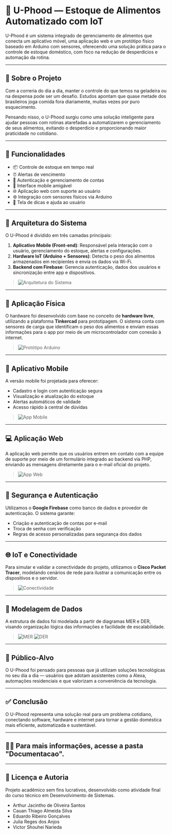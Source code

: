 # 🥦 U-Phood — Estoque de Alimentos Automatizado com IoT

U-Phood é um sistema integrado de gerenciamento de alimentos que conecta um aplicativo móvel, uma aplicação web e um protótipo físico baseado em Arduino com sensores, oferecendo uma solução prática para o controle de estoque doméstico, com foco na redução de desperdícios e automação da rotina.

---

## 📖 Sobre o Projeto

Com a correria do dia a dia, manter o controle do que temos na geladeira ou na despensa pode ser um desafio. Estudos apontam que quase metade dos brasileiros joga comida fora diariamente, muitas vezes por puro esquecimento.

Pensando nisso, o U-Phood surgiu como uma solução inteligente para ajudar pessoas com rotinas atarefadas a automatizarem o gerenciamento de seus alimentos, evitando o desperdício e proporcionando maior praticidade no cotidiano.

---

## 🎯 Funcionalidades

- 📦 Controle de estoque em tempo real
- ⏰ Alertas de vencimento
- 🔐 Autenticação e gerenciamento de contas
- 📱 Interface mobile amigável
- 🌐 Aplicação web com suporte ao usuário
- ⚙️ Integração com sensores físicos via Arduino
- 🧠 Tela de dicas e ajuda ao usuário

---

## 🧩 Arquitetura do Sistema

O U-Phood é dividido em três camadas principais:

1. **Aplicativo Mobile (Front-end)**: Responsável pela interação com o usuário, gerenciamento do estoque, alertas e configurações.
2. **Hardware IoT (Arduino + Sensores)**: Detecta o peso dos alimentos armazenados em recipientes e envia os dados via Wi-Fi.
3. **Backend com Firebase**: Gerencia autenticação, dados dos usuários e sincronização entre app e dispositivos.
  
> ![Arquitetura do Sistema](Images/prototipofinal.png)

---

## 🔌 Aplicação Física

O hardware foi desenvolvido com base no conceito de **hardware livre**, utilizando a plataforma **Tinkercad** para prototipagem. O sistema conta com sensores de carga que identificam o peso dos alimentos e enviam essas informações para o app por meio de um microcontrolador com conexão à internet.

> ![Protótipo Arduino](Images/prototipoarduino.png)

---

## 📱 Aplicativo Mobile

A versão mobile foi projetada para oferecer:

- Cadastro e login com autenticação segura
- Visualização e atualização do estoque
- Alertas automáticos de validade
- Acesso rápido à central de dúvidas
 
> ![App Mobile](Images/apptelasiniciais.png)

---

## 💻 Aplicação Web

A aplicação web permite que os usuários entrem em contato com a equipe de suporte por meio de um formulário integrado ao backend via PHP, enviando as mensagens diretamente para o e-mail oficial do projeto.
 
> ![App Web](Images/fotosweb.png)

---

## 🔐 Segurança e Autenticação

Utilizamos o **Google Firebase** como banco de dados e provedor de autenticação. O sistema garante:

- Criação e autenticação de contas por e-mail
- Troca de senha com verificação
- Regras de acesso personalizadas para segurança dos dados

---

## 🌐 IoT e Conectividade

Para simular e validar a conectividade do projeto, utilizamos o **Cisco Packet Tracer**, modelando cenários de rede para ilustrar a comunicação entre os dispositivos e o servidor.

> ![Conectividade](Images/conexoespackettracer.png)

---

## 🧮 Modelagem de Dados

A estrutura de dados foi modelada a partir de diagramas MER e DER, visando organização lógica das informações e facilidade de escalabilidade.
 
> ![MER](Images/mer.png)
> ![DER](Images/der.png)

---

## 👥 Público-Alvo

O U-Phood foi pensado para pessoas que já utilizam soluções tecnológicas no seu dia a dia — usuários que adotam assistentes como a Alexa, automações residenciais e que valorizam a conveniência da tecnologia.

---

## ✅ Conclusão

O U-Phood representa uma solução real para um problema cotidiano, conectando software, hardware e internet para tornar a gestão doméstica mais eficiente, automatizada e sustentável.

---

## 👨‍💻 Para mais informações, acesse a pasta "Documentacao".

---

## 📄 Licença e Autoria

Projeto acadêmico sem fins lucrativos, desenvolvido como atividade final do curso técnico em Desenvolvimento de Sistemas.

* Arthur Jacintho de Oliveira Santos<br>
* Cauan Thiago Almeida Silva<br>
* Eduardo Ribeiro Gonçalves<br>
* Julia Reges dos Anjos<br>
* Victor Shouhei Narieda


